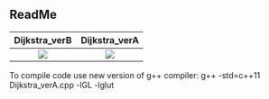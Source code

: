 ## ReadMe
Dijkstra_verB            |  Dijkstra_verA
:-------------------------:|:-------------------------:
![](https://media.giphy.com/media/l0ExvLdIWa88wqNcA/giphy.gif) | ![](https://media.giphy.com/media/26xBIPtRy2cYfujWE/giphy.gif)
To compile code use new version of g++ compiler: g++ -std=c++11 Dijkstra_verA.cpp -lGL -lglut

